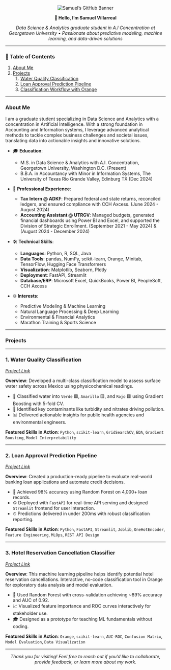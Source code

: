 <p align="center">
  <img src="https://img.shields.io/badge/Samuel%20Villarreal-Data%20Science-blue?style=flat-square&logo=github" alt="Samuel’s GitHub Banner" />
</p>

<p align="center">
  <strong>👋 Hello, I’m Samuel Villarreal</strong>
</p>
<p align="center">
  <em>Data Science & Analytics graduate student in A.I Concentration at Georgetown University • Passionate about predictive modeling, machine learning, and data-driven solutions</em>
</p>

---

### 📖 Table of Contents
1. [About Me](#about-me)  
2. [Projects](#projects)  
   1. [Water Quality Classification](#1-water-quality-classification)  
   2. [Loan Approval Prediction Pipeline](#2-loan-approval-prediction-pipeline)  
   3. [Classification Workflow with Orange](#3-hotel-reservation-cancellation-classifier)  

---

### About Me

I am a graduate student specializing in Data Science and Analytics with a concentration in Artificial Intelligence. With a strong foundation in Accounting and Information systems, I leverage advanced analytical methods to tackle complex business challenges and societal issues, translating data into actionable insights and innovative solutions.

- 🎓 **Education**:  
  - M.S. in Data Science & Analytics with A.I. Concentration, Georgetown University, Washington D.C. (Present) 
  - B.B.A. in Accountancy with Minor in Information Systems, The University of Texas Rio Grande Valley, Edinburg TX (Dec 2024)  
    
- 💼 **Professional Experience**:  
  - **Tax Intern @ ADKF**: Prepared federal and state returns, reconciled ledgers, and ensured compliance with CCH Axcess. (June 2024 - August 2024)
  - **Accounting Assistant @ UTRGV**: Managed budgets, generated financial dashboards using Power BI and Excel, and supported the Division of Strategic Enrollment. (September 2021 - May 2024) & (August 2024 - December 2024)

- 🛠 **Technical Skills**:  
  - **Languages**: Python, R, SQL, Java  
  - **Data Tools**: pandas, NumPy, scikit-learn, Orange, Minitab, TensorFlow, Hugging Face Transformers  
  - **Visualization**: Matplotlib, Seaborn, Plotly  
  - **Deployment**: FastAPI, Streamlit  
  - **Database/ERP**: Microsoft Excel, QuickBooks, Power BI, PeopleSoft, CCH Axcess  

- 🌐 **Interests**:  
  - Predictive Modeling & Machine Learning  
  - Natural Language Processing & Deep Learning  
  - Environmental & Financial Analytics  
  - Marathon Training & Sports Science  

---

### Projects

---

### 1. Water Quality Classification  
<span style="color: #9e9e9e;">*[Project Link](https://github.com/samuelvy1100/Mexico-Water-Quality-Classification)*</span>

**Overview**:
Developed a multi-class classification model to assess surface water safety across Mexico using physicochemical readings.

- 🚰 Classified water into `Verde` 🟩, `Amarillo` 🟨, and `Rojo` 🟥 using Gradient Boosting with 5-fold CV.
- 🔬 Identified key contaminants like turbidity and nitrates driving pollution.
- 📊 Delivered actionable insights for public health agencies and environmental engineers.

**Featured Skills in Action**:
`Python`, `scikit-learn`, `GridSearchCV`, `EDA`, `Gradient Boosting`, `Model Interpretability`

---

### 2. Loan Approval Prediction Pipeline
<span style="color: #9e9e9e;">*[Project Link](https://github.com/samuelvy1100/Loan-Approval-Prediction-Pipeline)*</span>

**Overview**:
Created a production-ready pipeline to evaluate real-world banking loan applications and automate credit decisions.

- 🏦 Achieved 98% accuracy using Random Forest on 4,000+ loan records.
- ⚙️ Deployed with `FastAPI` for real-time API serving and designed `Streamlit` frontend for user interaction.
- ⏱ Predictions delivered in under 200ms with robust classification reporting.

**Featured Skills in Action**:
`Python`, `FastAPI`, `Streamlit`, `Joblib`, `OneHotEncoder`, `Feature Engineering`, `MLOps`, `REST API Design`

---

### 3. Hotel Reservation Cancellation Classifier
<span style="color: #9e9e9e;">*[Project Link](https://github.com/samuelvy1100/Hotel-Reservation-Cancellation-Classifier)*</span>

**Overview**:
This machine learning pipeline helps identify potential hotel reservation cancellations. Interactive, no-code classification tool in Orange for exploratory data analysis and model evaluation. 

- 🧱 Used Random Forest with cross-validation achieving ~89% accuracy and AUC of 0.92.
- 📈 Visualized feature importance and ROC curves interactively for stakeholder use.
- 🎓 Designed as a prototype for teaching ML fundamentals without coding.

**Featured Skills in Action**:
`Orange`, `scikit-learn`, `AUC-ROC`, `Confusion Matrix`, `Model Evaluation`, `Data Visualization`

---

<p align="center">
  <em>Thank you for visiting! Feel free to reach out if you’d like to collaborate, provide feedback, or learn more about my work.</em>
</p>
